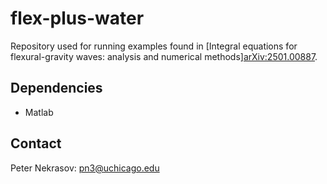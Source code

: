 # flex-plus-water

Repository used for running examples found in [Integral equations for flexural-gravity waves: analysis and numerical methods][arXiv:2501.00887](https://arxiv.org/abs/2501.00887). 

## Dependencies

- Matlab

## Contact 

Peter Nekrasov: pn3@uchicago.edu

